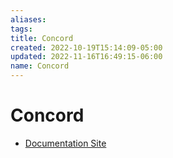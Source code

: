 ```yaml
---
aliases: 
tags: 
title: Concord
created: 2022-10-19T15:14:09-05:00
updated: 2022-11-16T16:49:15-06:00
name: Concord
---
```


# Concord
- [Documentation Site](https://concord.walmartlabs.com)
